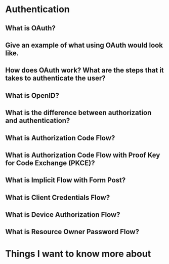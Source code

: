 # Authentication
## What is OAuth?

## Give an example of what using OAuth would look like.

## How does OAuth work? What are the steps that it takes to authenticate the user?

## What is OpenID?

## What is the difference between authorization and authentication?

## What is Authorization Code Flow?

## What is Authorization Code Flow with Proof Key for Code Exchange (PKCE)?

## What is Implicit Flow with Form Post?

## What is Client Credentials Flow?

## What is Device Authorization Flow?

## What is Resource Owner Password Flow?

# Things I want to know more about